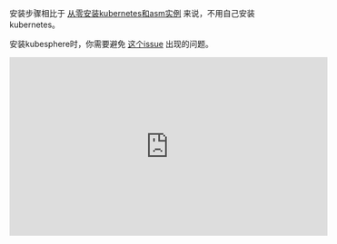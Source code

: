 安装步骤相比于 [从零安装kubernetes和asm实例](ops/k8s) 来说，不用自己安装kubernetes。

安装kubesphere时，你需要避免 [这个issue](https://github.com/leveryd-asm/asm/issues/38) 出现的问题。

<iframe width="560" height="315" src="https://www.youtube.com/embed/pRHMm-Fco90" title="YouTube video player" frameborder="0" allow="accelerometer; autoplay; clipboard-write; encrypted-media; gyroscope; picture-in-picture; web-share" allowfullscreen></iframe>

